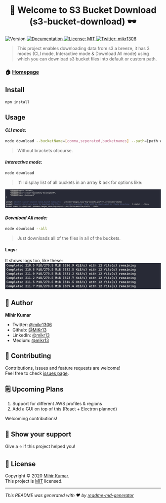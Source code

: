 <h1 align="center">👋 Welcome to S3 Bucket Download (s3-bucket-download) 🕶</h1>
<p>
  <img alt="Version" src="https://img.shields.io/badge/version-1.0.0-blue.svg?cacheSeconds=2592000" />
  <a href="https://github.com/MiKr13/S3-Bucket-Download/#README" target="_blank">
    <img alt="Documentation" src="https://img.shields.io/badge/documentation-yes-brightgreen.svg" />
  </a>
  <a href="#" target="_blank">
    <img alt="License: MIT" src="https://img.shields.io/badge/License-MIT-yellow.svg" />
  </a>
  <a href="https://twitter.com/mikr1306" target="_blank">
    <img alt="Twitter: mikr1306" src="https://img.shields.io/twitter/follow/mikr1306.svg?style=social" />
  </a>
</p>

> This project enables downloading data from s3 a breeze, it has 3 modes (CLI mode, Interactive mode & Download All mode) using which you can download s3 bucket files into default or custom path.

### 🏠 [Homepage](https://github.com/MiKr13/S3-Bucket-Download/#README)

<!--### ✨ [Demo](https://github.com/MiKr13/S3-Bucket-Download/#README) -->

## Install

```sh
npm install
```

## Usage

#### _CLI mode:_

```sh
node download --bucketName=[comma,seperated,bucketnames] --path=[path where you want to save, for ex: ../data]
```
> Without brackets ofcourse.

#### _Interactive mode:_

```sh
node download
```
> It'll display list of all buckets in an array & ask for options like:

![Interactive mode options](.screenshots/interactive-mode.png)

#### _Download All mode:_

```sh
node download --all
```
> Just downloads all of the files in all of the buckets.

#### Logs:
It shows logs too, like these:
![Interactive mode options](.screenshots/logs.png)

## 🕺 Author

**Mihir Kumar**

* Twitter: [@mikr1306](https://twitter.com/mikr1306)
* Github: [@MiKr13](https://github.com/MiKr13)
* LinkedIn: [@mikr13](https://linkedin.com/in/mikr13)
* Medium: [@mikr13](https://medium.com/@mikr13)

## 🤝 Contributing

Contributions, issues and feature requests are welcome!<br />Feel free to check [issues page](https://github.com/MiKr13/S3-Bucket-Download/issues).

## 🗒 Upcoming Plans

1. Support for different AWS profiles & regions
2. Add a GUI on top of this (React + Electron planned)

Welcoming contributions!

## 🦸 Show your support

Give a ⭐️ if this project helped you!

## 📝 License

Copyright © 2020 [Mihir Kumar](https://github.com/mikr13).<br />
This project is [MIT](https://github.com/MiKr13/S3-Bucket-Download/LICENSE) licensed.

***
_This README was generated with ❤️ by [readme-md-generator](https://github.com/kefranabg/readme-md-generator)_